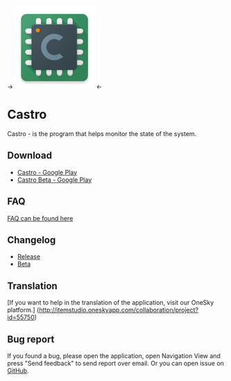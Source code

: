 ->![Castro Logo](/images/ic_launcher.png)<-
# Castro
Castro - is the program that helps monitor the state of the system.

## Download
- [Castro - Google Play](https://play.google.com/store/apps/details?id=com.itemstudio.castro)
- [Castro Beta - Google Play](https://play.google.com/apps/testing/com.itemstudio.castro)

## FAQ
[FAQ can be found here]()

## Changelog
- [Release]()
- [Beta]()

## Translation
[If you want to help in the translation of the application, visit our OneSky platform.] (http://itemstudio.oneskyapp.com/collaboration/project?id=55750)

## Bug report
If you found a bug, please open the application, open Navigation View and press "Send feedback" to send report over email. Or you can open issue on [GitHub](https://github.com/MenosGrante/Castro/issues).